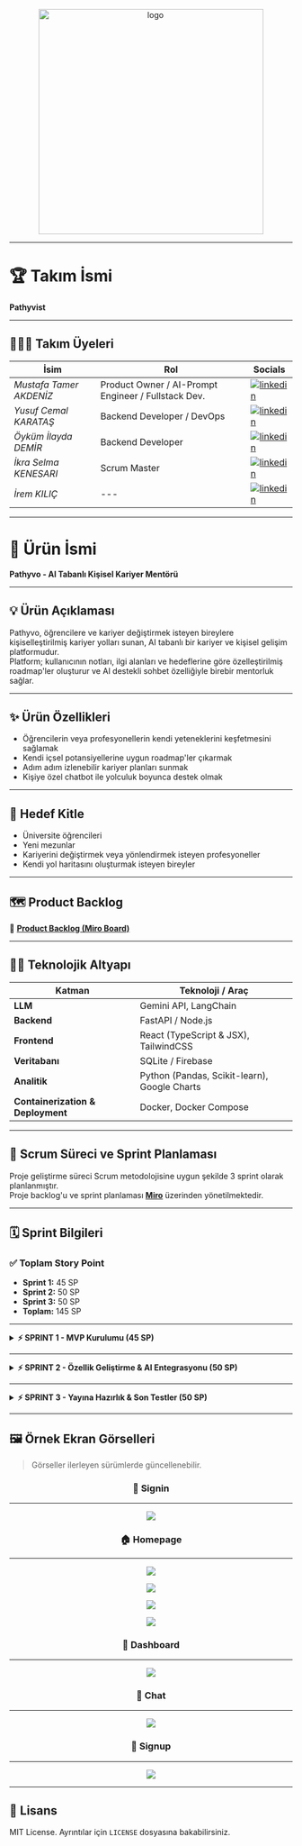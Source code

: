 <p align="center">
     <img src="https://github.com/user-attachments/assets/90ead193-6d6d-4333-8237-4d10f5de5440" alt="logo" width="400"/>
</p>

---

# 🏆 Takım İsmi

**Pathyvist**

---

## 🧑‍🤝‍🧑 Takım Üyeleri

| İsim                    | Rol                                                 | Socials                                                                                                                                                          |
| ----------------------- | --------------------------------------------------- | ---------------------------------------------------------------------------------------------------------------------------------------------------------------- |
| _Mustafa Tamer AKDENİZ_ | Product Owner / AI-Prompt Engineer / Fullstack Dev. | [![linkedin](https://github.com/user-attachments/assets/3baa645a-33bc-4786-8327-cb0f92356f0a)](https://www.linkedin.com/in/tamerakdeniz/)                        |
| _Yusuf Cemal KARATAŞ_   | Backend Developer / DevOps                          | [![linkedin](https://github.com/user-attachments/assets/3baa645a-33bc-4786-8327-cb0f92356f0a)](https://www.linkedin.com/in/yusuf-cemal-karatas/)                 |
| _Öyküm İlayda DEMİR_    | Backend Developer                                   | [![linkedin](https://github.com/user-attachments/assets/3baa645a-33bc-4786-8327-cb0f92356f0a)](https://www.linkedin.com/in/öyküm-ilayda-demir-5a7aba2a0/)        |
| _İkra Selma KENESARI_   | Scrum Master                                        | [![linkedin](https://github.com/user-attachments/assets/3baa645a-33bc-4786-8327-cb0f92356f0a)](https://www.linkedin.com/in/ikraselma1)                           |
| _İrem KILIÇ_            | ---                                                 | [![linkedin](https://github.com/user-attachments/assets/3baa645a-33bc-4786-8327-cb0f92356f0a)](https://www.linkedin.com/in/irem-k%C4%B1l%C4%B1%C3%A7-18757a256/) |

---

# 🚀 Ürün İsmi

**Pathyvo - AI Tabanlı Kişisel Kariyer Mentörü**

---

## 💡 Ürün Açıklaması

Pathyvo, öğrencilere ve kariyer değiştirmek isteyen bireylere kişiselleştirilmiş kariyer yolları sunan, AI tabanlı bir kariyer ve kişisel gelişim platformudur.  
Platform; kullanıcının notları, ilgi alanları ve hedeflerine göre özelleştirilmiş roadmap'ler oluşturur ve AI destekli sohbet özelliğiyle birebir mentorluk sağlar.

---

## ✨ Ürün Özellikleri

- Öğrencilerin veya profesyonellerin kendi yeteneklerini keşfetmesini sağlamak
- Kendi içsel potansiyellerine uygun roadmap'ler çıkarmak
- Adım adım izlenebilir kariyer planları sunmak
- Kişiye özel chatbot ile yolculuk boyunca destek olmak

---

## 🎯 Hedef Kitle

- Üniversite öğrencileri
- Yeni mezunlar
- Kariyerini değiştirmek veya yönlendirmek isteyen profesyoneller
- Kendi yol haritasını oluşturmak isteyen bireyler

---

## 🗺️ Product Backlog

🔗 **[Product Backlog (Miro Board)](https://miro.com/app/live-embed/uXjVIkGKydQ=/?embedMode=view_only_without_ui&moveToViewport=-3790%2C-427%2C7123%2C3550&embedId=848849262162)**

---

## 👨‍💻 Teknolojik Altyapı

| Katman                            | Teknoloji / Araç                             |
| --------------------------------- | -------------------------------------------- |
| **LLM**                           | Gemini API, LangChain                        |
| **Backend**                       | FastAPI / Node.js                            |
| **Frontend**                      | React (TypeScript & JSX), TailwindCSS        |
| **Veritabanı**                    | SQLite / Firebase                            |
| **Analitik**                      | Python (Pandas, Scikit-learn), Google Charts |
| **Containerization & Deployment** | Docker, Docker Compose                       |

---

## 💼 Scrum Süreci ve Sprint Planlaması

Proje geliştirme süreci Scrum metodolojisine uygun şekilde 3 sprint olarak planlanmıştır.  
Proje backlog'u ve sprint planlaması **[Miro](https://miro.com/app/live-embed/uXjVIkGKydQ=/?embedMode=view_only_without_ui&moveToViewport=-3790%2C-427%2C7123%2C3550&embedId=848849262162)** üzerinden yönetilmektedir.

---

## 🗓 Sprint Bilgileri

### ✅ Toplam Story Point

- **Sprint 1:** 45 SP
- **Sprint 2:** 50 SP
- **Sprint 3:** 50 SP
- **Toplam:** 145 SP

---

<details>
<summary><strong>⚡️ SPRINT 1 - MVP Kurulumu (45 SP)</strong></summary>

### 🎯 Sprint Amacı

- Minimum Viable Product (MVP) altyapısını kurmak
- Temel kullanıcı akışını hazırlamak

### 🛠️ Ana Görevler

- Proje yapısının kurulumu (Frontend & Backend)
- Landing page tasarımı ve geliştirmesi
- Dashboard temel layout geliştirmesi
- LLM entegrasyonlarının temel API bağlantıları
- Temel kullanıcı kayıt ve oturum işlemleri
- Roadmap placeholder yapısı
- Chat sisteminin temel ekran tasarımı ve dummy veri entegrasyonu

### ✍🏻 Sprint Notları

- Sprint başlangıcında kapsam ve öncelikler netleştirildi.
- Backend ve frontend entegrasyonu için temel bağlantılar kuruldu.
- Kullanılan teknolojiler ve kullanım alanları:
  - **Python (FastAPI)**: Backend API geliştirmesi ve iş mantığı
  - **React (TypeScript)**: Kullanıcı arayüzü geliştirmesi
  - **TailwindCSS**: Hızlı ve esnek arayüz tasarımı
  - **SQLite**: Prototip veri saklama ve hızlı kurulum için hafif veritabanı
  - **JWT Token Authentication**: Kullanıcı kimlik doğrulama ve oturum yönetimi
- Proje yönetimi ve süreç takibi için **GitHub Projects** kullanılmasına karar verildi.
- Sprint planlama, roadmap ve task detaylandırma süreçlerinde **Miro** aktif şekilde kullanıldı.
- Planlanan işlerin büyük çoğunluğu başarıyla tamamlandı, bazı küçük görevler ikinci sprint’e devredildi.
- Ekip içi iletişim düzenli **Daily Scrum** toplantılarıyla (Google Meet) sürdürüldü, ayrıca anlık koordinasyon için WhatsApp grubu kullanıldı.

### 🎯 Sprint Tahmini Story Point

- Toplam: **45 SP**

### ✅ Sprint Tamamlama Mantığı

Sprint 1, planlanan 45 SP'nin %70'inden fazlası tamamlanarak başarıyla sonlandırılmıştır.  
Tamamlanamayan işler sonraki sprint'e taşınmış, bu sayede akışın sürekliliği korunmuştur.  
Tamamlama ölçütü; önceden belirlenen fonksiyonların çalışır ve test edilebilir olmasıdır.

### ✅ Çıktılar

- Çalışan ilk versiyon dashboard
- Bağlantılı dummy chat akışı
- Örnek roadmap görüntüleme

### 🤝🏻 Daily Scrum

Daily Scrum toplantıları Google Meet üzerinden yapılmaktadır.  
Günlük WhatsApp yazışmaları ve toplantı kayıtları [Google Drive](https://drive.google.com/drive/folders/1Owg14139fcCrq8VjDjp0u50jFioauFm0?usp=sharing)’da toplanmaktadır.

### 🖼️ Sprint Board Görselleri

<p align="center">
  <img src="https://github.com/user-attachments/assets/294b1f48-672f-4a9a-b2a0-ed24adebe3f0" alt="Sprint-1 Dashboard"/><br>
  <sub>🔎 Sprint 1 planlama ve görevlerin board görünümü</sub>
</p>

---

<p align="center">
  <img src="https://github.com/user-attachments/assets/a305e1c5-b413-45b0-afa1-863e876c92ec" alt="End of the Sprint-1"/><br>
  <sub>✅ Sprint 1 tamamlandıktan sonraki son durum</sub>
</p>

### 🧐 Sprint Review

Sprint Review toplantısına Mustafa Tamer Akdeniz, Yusuf Cemal Karataş, Öyküm İlayda Demir, İkra Selma Kenesarı ve İrem Kılıç katılmıştır.  
Toplantıda, sprint çıktıları ve genel ilerleme değerlendirilmiştir. Güncel tasarım ve projenin gidişatı ekip ve paydaşlar tarafından beğenilmiş, mevcut yön üzerinde devam edilmesine karar verilmiştir.  
Tamamlanamayan görevler, öncelikli olarak 2. sprint’e devredilmiştir. Ayrıca, eklenmesi gereken yeni özellikler ve çıkarılması planlanan özellikler üzerine konuşulmuş ve bu konularda yeni task'lar tanımlanmıştır.

### 🔄 Sprint Retrospective

Sprint Retrospective oturumunda; ekip, tamamlanamayan görevlerin 2. sprint'te öncelikli olarak ele alınacağını belirtmiştir.  
Özellikle frontend geliştirmelerinin hızlandırılması ve backend entegrasyonu test edilebilirliğinin artırılması için çalışmaya hazır bir yapı oluşturulması kararlaştırılmıştır.  
Görev dağılımı konusunda herhangi bir değişikliğe gidilmemiş, mevcut dağılımın yeterli olduğu vurgulanmıştır.  
2. sprint için tasarım ve genel planlama konuşulmuş, motivasyon yüksek şekilde yeni sprint'e geçilmesine karar verilmiştir.

---

### 🚀 Ürüne Eklenen Özellikler (Sprint Sonu Ekran Görüntüleri)

<p align="center">
  <img src="https://github.com/user-attachments/assets/84da9e0a-2d8d-41a8-b7ca-a626a3d7665b">
</p>

<p align="center">
  <img src="https://github.com/user-attachments/assets/cfc603e9-348c-4468-a7a8-7d0a976e57c7">
</p>

<p align="center">
  <img src="https://github.com/user-attachments/assets/49b670ea-7b2a-491a-81c9-0da0153c753a">
</p>

<p align="center">
  <img src="https://github.com/user-attachments/assets/f394003f-4745-43b9-afad-1ef4aba304ba">
</p>

<p align="center">
  <img src="https://github.com/user-attachments/assets/c0b02632-22d0-4e40-83cd-60b0ad9fbc56">
</p>

<p align="center">
  <img src="https://github.com/user-attachments/assets/d326fd99-dd34-4f86-9ed6-0714596c63ed">
</p>

<p align="center">
  <img src="https://github.com/user-attachments/assets/7cf4e55d-af3f-4d25-8515-c8eb5f9700f8">
</p>

<p align="center">
  <img src="https://github.com/user-attachments/assets/b5f3ca51-7850-4e86-bbba-a93d63a3a89f">
</p>

</details>

---

<details>
<summary><strong>⚡️ SPRINT 2 - Özellik Geliştirme & AI Entegrasyonu (50 SP)</strong></summary>

### 🎯 Sprint Amacı

- AI tabanlı öneri ve roadmap akışını devreye almak
- Kullanıcı etkileşimini artıracak fonksiyonları aktif hale getirmek

### 🛠️ Ana Görevler

- AI chat bot geliştirmesi (frontend & backend)
- Roadmap oluşturma algoritması
- Kullanıcı bazlı roadmap detay ekranları
- Chat ekranında roadmap side panel entegrasyonu
- Kullanıcı kayıt ekranının backend'e bağlanması
- FastAPI endpoint sınırlandırması
- Konuşma geçmişinin veritabanına eklenmesi
- Test case’lerin hazırlanması
- Kullanıcı profiline özel test senaryoları
- LLM & Backend entegrasyonlarının tamamlanması
- Takım rolleri güncellemesi, aktif olmayan üyelerin belirlenmesi

### ✍🏻 Sprint Notları

- Sprint başlangıcında roadmap oluşturma ve chatbot modülleri önceliklendirildi.
- Chat ekranında roadmap side panel entegrasyonu başarıyla yapıldı.
- Kullanıcı kayıt ekranı backend’e başarıyla bağlandı.
- FastAPI endpoint’lerine erişim sınırlandırmaları getirildi.
- Konuşma geçmişi, kullanıcı bazlı olarak veritabanına eklendi.
- PyTest ile test senaryoları geliştirildi.
- LLM (Gemini API) & Backend entegrasyonu başarıyla tamamlandı.
- İlgi alanı güncelleme ekranı ve kurs/kaynak öneri API’si kapsam dışına alındı.
- Takım içinde rol güncellemeleri yapılarak aktif olmayan üyeler belirlendi.
- Proje yönetimi ve süreç takibi için GitHub Projects ve Miro aktif şekilde kullanılmaya devam etti.
- Günlük Scrum toplantıları Google Meet üzerinden devam etti, anlık iletişim için WhatsApp grubu kullanıldı.

### 🎯 Sprint Tahmini Story Point

- Toplam: **50 SP**

### ✅ Sprint Tamamlama Mantığı

Sprint 2, planlanan 50 SP’nin %90’ından fazlası başarıyla tamamlanarak sonlandırılmıştır.  
Tamamlanamayan işler (hata ve edge case yönetimi) bir sonraki sprint’e devredilmiştir.  
Tamamlama ölçütü; önceden belirlenen fonksiyonların çalışır ve test edilebilir olmasıdır.

### ✅ Çıktılar

- Roadmap oluşturma algoritması teknik altyapısı kuruldu
- Kullanıcı bazlı roadmap detay ekranları oluşturuldu
- Chat ekranına roadmap side panel entegrasyonu başarıyla yapıldı
- API çağrılarının tamamlanması ve testlerinin yazılması
- Backend fonksiyonları için kapsamlı test dosyaları hazırlandı

### 🤝🏻 Daily Scrum

Daily Scrum toplantıları **Google Meet** üzerinden yapılmaktadır.  
Günlük yazışmalar ve toplantı kayıtları [Google Drive](https://drive.google.com/drive/folders/13dtKtvmZWRzEGQWnk_iphIlVbCHLM7zB?usp=sharing) üzerinde saklanmaktadır.

### 🖼️ Sprint Board Görselleri

<p align="center">
  <img src="https://github.com/user-attachments/assets/8d86ea34-f185-4a4f-b6dc-44f9a2c244b9" alt="Sprint-1 Dashboard"/><br>
  <sub>🔎 Sprint-2 planlama ve görevlerin board görünümü</sub>
</p>

---

<p align="center">
  <img src="https://github.com/user-attachments/assets/fb20439b-1060-4494-b3a1-74821046f0bb" alt="Sprint-2 Dashboard"/><br>
  <sub>✅ Sprint-2 tamamlandıktan sonraki son durum</sub>
</p>

---

### 🧐 Sprint Review

Sprint Review toplantısına Mustafa Tamer Akdeniz, Yusuf Cemal Karataş, Öyküm İlayda Demir, İkra Selma Kenesarı katılmıştır.  
Toplantıda sprint çıktıları ve uygulamanın geldiği nokta değerlendirilmiştir.  
Tasarım, kullanıcı akışı ve teknik ilerleme ekip ve paydaşlar tarafından olumlu karşılanmıştır.  
Tamamlanamayan görevler üçüncü sprint’e taşınmış, ek ihtiyaçlara yönelik yeni task'lar tanımlanmıştır.

### 🔄 Sprint Retrospective

Sprint Retrospective oturumunda; test senaryoları, roadmap algoritması ve UI entegrasyonlarının ekip verimliliğine katkısı vurgulanmıştır.  
İletişim ve görev yönetimi konusunda olumlu geri bildirimler alınmıştır.  
Üçüncü sprint’te hata yönetimi, performans optimizasyonu ve kullanıcı deneyimini artıracak mikro animasyonlara odaklanılması planlanmıştır.  
Görev dağılımı büyük oranda korunmuş, motivasyon yüksek şekilde yeni sprint’e geçilmiştir.

---

### 🚀 Ürüne Eklenen Özellikler (Sprint Sonu Ekran Görüntüleri)

<p align="center">
  <img alt="Roadmap-Interest" src="https://github.com/user-attachments/assets/a9e8c24a-03fd-4d11-9986-f940ad3d1cfe" />
  <br>
  <img alt="Roadmap-Interest-2" src="https://github.com/user-attachments/assets/40f1cec7-b68d-4b20-9971-1f387c0078e7" />
  <br>
  <img alt="Roadmap" src="https://github.com/user-attachments/assets/72cacbaf-489b-475c-a459-956c0a55e994" />
  <br>
  <sub>💡 Bu görseller, sprint sonunda platforma entegre edilen yeni roadmap özelliklerini göstermektedir.</sub>
</p>

</details>

---

<details>
<summary><strong>⚡️ SPRINT 3 - Yayına Hazırlık & Son Testler (50 SP)</strong></summary>

### 🎯 Sprint Amacı

- Analytics ve Achievements ekranlarının geliştirilerek kullanıcıya veri odaklı geri bildirim sunulması
- LLM etkileşimi, prompt kontrolü ve roadmap yönetimi gibi temel işlevlerin son kullanıcı senaryolarıyla test edilmesi
- Uygulamanın performans, güvenlik ve hata yönetimi açısından optimize edilmesi
- Tüm platform bileşenlerinin entegre edilerek uygulamanın yayına hazır son haline getirilmesi

### 🛠️ Ana Görevler

- LLM servislerinin kontrolü ve prompt kalitesi iyileştirmesi
- Hata ve edge case senaryolarının yazılması
- Performans optimizasyonları
- Gelişmiş loglama ve analitik altyapısı
- Responsive ve mobil uyumluluk son kontrolleri
- Profile Page, Settings Page, View Achievements ve Analytics Page ekranlarının tamamlanması
- Analytics sayfası için milestone grafiklerinin entegrasyonu
- Test senaryolarının tamamlanması
- DevOps süreçleri ve projenin dockerize edilmesi
- Son kullanıcı testleri (UAT)
- Lansman öncesi kapsamlı hata avı

### ✍🏻 Sprint Notları

- LLM servisleri test edildi, prompt akışı optimize edilerek daha doğru yanıtlar alınması sağlandı.
- Sistem genelinde yaygın ve özel hata senaryoları oluşturuldu ve uygulamaya entegre edildi.
- Backend sorgularında optimizasyonlar yapılarak hız artışı sağlandı.
- Analytics modülünde milestone tabanlı grafik gösterimi aktif hale getirildi.
- Tüm sayfalar farklı cihazlarda responsive testlerden geçirildi.
- Kullanıcı profil sayfası, ayarlar ve başarı ekranları başarıyla oluşturuldu.
- PyTest altyapısı ile test senaryoları tüm modülleri kapsayacak şekilde genişletildi.
- Docker yapılandırması tamamlandı ve CI/CD süreci tanımlandı.
- UAT sürecinde alınan geri bildirimlere göre düzeltmeler uygulandı.
- Uygulama yayına hazır hale getirildi.

### 🎯 Sprint Tahmini Story Point

- Toplam: **50 SP**

### ✅ Sprint Tamamlama Mantığı

Sprint 3, planlanan görevlerin tamamı bitirilerek %100 başarıyla tamamlanmıştır.  
Sprint boyunca kullanıcı deneyimini doğrudan etkileyen son kontroller, testler ve LLM davranışı optimize edilmiştir.  
Uygulamanın ilk sürümü yayına hazır olacak şekilde teslim edilmiştir.

### ✅ Çıktılar

- LLM servisleri stabil hale getirildi ve prompt yönetimi geliştirildi
- Edge case & hata senaryoları oluşturulup test edildi
- Tüm backend ve frontend modülleri için performans iyileştirildi
- Analytics Page tamamlandı, milestone grafik yapısı eklendi
- Kullanıcı odaklı sayfalar: Profile, Settings, View Achievements hazırlandı
- Mobil uyumluluk ve responsive yapılar son kez kontrol edildi
- PyTest test dosyaları tüm sistem bileşenlerini kapsayacak şekilde tamamlandı
- Dockerfile ve deploy betikleri ile uygulama dockerize edildi
- UAT süreci yürütüldü, raporlanan sorunlar giderildi
- Yayın öncesi son hata avı süreci başarıyla tamamlandı

### 🤝🏻 Daily Scrum

Daily Scrum toplantıları **Google Meet** üzerinden yapılmaktadır.  
Günlük yazışmalar ve toplantı kayıtları [Google Drive](https://drive.google.com/drive/folders/13dtKtvmZWRzEGQWnk_iphIlVbCHLM7zB?usp=sharing) üzerinde saklanmaktadır.

### 🖼️ Sprint Board Görselleri

<p align="center">
  <img src="https://github.com/user-attachments/assets/3rd-sprint-start-board.png" alt="Sprint-3 Start Board"/><br>
  <sub>🔎 Sprint-3 başlarken görev planlaması</sub>
</p>

---

<p align="center">
  <img src="https://github.com/user-attachments/assets/3rd-sprint-done-board.png" alt="Sprint-3 Done Board"/><br>
  <sub>✅ Sprint-3 tamamlandıktan sonraki görev durumu</sub>
</p>

---

### 🧐 Sprint Review

Sprint Review toplantısına Mustafa Tamer Akdeniz, Yusuf Cemal Karataş, Öyküm İlayda Demir, İkra Selma Kenesarı katılmıştır.  
Toplantıda sprint çıktıları detaylı şekilde değerlendirilmiş, özellikle LLM davranışı ve analitik modülün başarısı vurgulanmıştır.  
Uygulamanın kararlı bir şekilde yayına alınabileceği kanaatine varılmıştır.  
Yayın süreci için roadmap güncellenmiş ve planlar netleştirilmiştir.

### 🔄 Sprint Retrospective

Retrospective oturumunda; test süreçlerinin yoğunluğu, DevOps altyapısının kurulumu ve ekip koordinasyonunun başarıyla sağlanması vurgulanmıştır.  
Zamanlama ve iş bölümü açısından ideal bir sprint deneyimi yaşanmıştır.  
Ürünün son haline ulaşmasında bu sprintin belirleyici olduğu ifade edilmiştir.  
Ekipteki motivasyon yüksek kalmış, iş birliği güçlü şekilde korunmuştur.

---

### 🚀 Ürüne Eklenen Özellikler (Sprint Sonu Ekran Görüntüleri)

<p align="center">
  <img alt="Analytics-Milestone" src="https://github.com/user-attachments/assets/analytics-milestone-graph.png" />
  <br>
  <img alt="Settings-Profile" src="https://github.com/user-attachments/assets/settings-profile-screen.png" />
  <br>
  <img alt="Dockerized-App" src="https://github.com/user-attachments/assets/docker-ci-cd-status.png" />
  <br>
  <sub>🛠️ Bu görseller, sprint sonunda entegre edilen analiz, profil ve sistem bileşenlerini göstermektedir.</sub>
</p>

</details>

---

## 🖼 Örnek Ekran Görselleri

> Görseller ilerleyen sürümlerde güncellenebilir.

<p align="center">
  <h3 align="center">🔑 Signin</h3>
</p>

---

<p align="center">
  <img src="https://github.com/user-attachments/assets/84da9e0a-2d8d-41a8-b7ca-a626a3d7665b">
</p>

<p align="center">
  <h3 align="center">🏠 Homepage</h3>
</p>

---

<p align="center">
  <img src="https://github.com/user-attachments/assets/cfc603e9-348c-4468-a7a8-7d0a976e57c7">
</p>

<p align="center">
  <img src="https://github.com/user-attachments/assets/49b670ea-7b2a-491a-81c9-0da0153c753a">
</p>

<p align="center">
  <img src="https://github.com/user-attachments/assets/f394003f-4745-43b9-afad-1ef4aba304ba">
</p>

<p align="center">
  <img src="https://github.com/user-attachments/assets/c0b02632-22d0-4e40-83cd-60b0ad9fbc56">
</p>

<p align="center">
  <h3 align="center">📄 Dashboard</h3>
</p>

---

<p align="center">
  <img src="https://github.com/user-attachments/assets/d326fd99-dd34-4f86-9ed6-0714596c63ed">
</p>

<p align="center">
  <h3 align="center">💬 Chat</h3>
</p>

---

<p align="center">
  <img src="https://github.com/user-attachments/assets/7cf4e55d-af3f-4d25-8515-c8eb5f9700f8">
</p>

<p align="center">
  <h3 align="center">🔑 Signup</h3>
</p>

---

<p align="center">
  <img src="https://github.com/user-attachments/assets/b5f3ca51-7850-4e86-bbba-a93d63a3a89f">
</p>

---

## 📄 Lisans

MIT License. Ayrıntılar için `LICENSE` dosyasına bakabilirsiniz.
